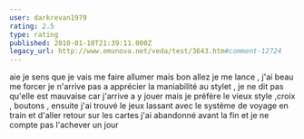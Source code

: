 ```yaml
---
user: darkrevan1979
rating: 2.5
type: rating
published: 2010-01-10T21:39:11.000Z
legacy_url: http://www.emunova.net/veda/test/3643.htm#comment-12724
---
```

aie je sens que je vais me faire allumer mais bon allez je me lance , j'ai beau me forcer je n'arrive pas a apprécier la maniabilité au stylet , je ne dit pas qu'elle est mauvaise car j'arrive a y jouer mais je préfère le vieux style ,croix , boutons , ensuite j'ai trouvé le jeux lassant avec le système de voyage en train et d'aller retour sur les cartes j'ai abandonné avant la fin et je ne compte pas l'achever un jour